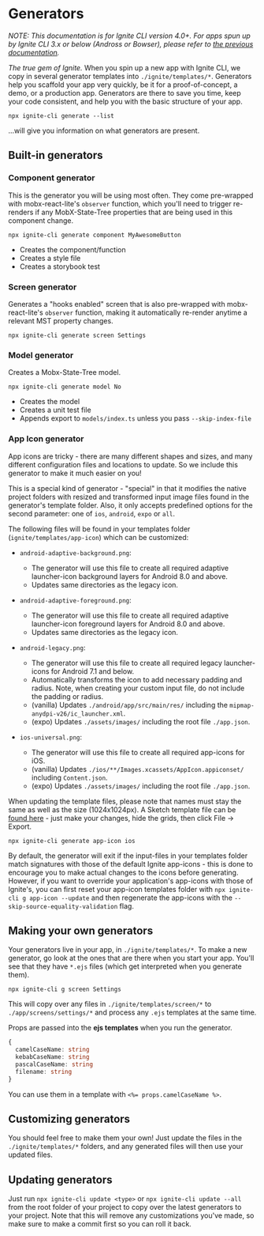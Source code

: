 # Generators

_NOTE: This documentation is for Ignite CLI version 4.0+. For apps spun up by Ignite CLI 3.x or below (Andross or Bowser), please refer to [the previous documentation](https://github.com/infinitered/ignite/tree/2dd42a5957ff18211c9edd7524b6af5f4231baf6/docs)._

_The true gem of Ignite._ When you spin up a new app with Ignite CLI, we copy in several generator templates into `./ignite/templates/*`. Generators help you scaffold your app very quickly, be it for a proof-of-concept, a demo, or a production app. Generators are there to save you time, keep your code consistent, and help you with the basic structure of your app.

```
npx ignite-cli generate --list
```

...will give you information on what generators are present.

## Built-in generators

### Component generator

This is the generator you will be using most often. They come pre-wrapped with mobx-react-lite's `observer` function, which you'll need to trigger re-renders if any MobX-State-Tree properties that are being used in this component change.

```
npx ignite-cli generate component MyAwesomeButton
```

- Creates the component/function
- Creates a style file
- Creates a storybook test

### Screen generator

Generates a "hooks enabled" screen that is also pre-wrapped with mobx-react-lite's `observer` function, making it automatically re-render anytime a relevant MST property changes.

```
npx ignite-cli generate screen Settings
```

### Model generator

Creates a Mobx-State-Tree model.

```
npx ignite-cli generate model No
```

- Creates the model
- Creates a unit test file
- Appends export to `models/index.ts` unless you pass `--skip-index-file`

### App Icon generator

App icons are tricky - there are many different shapes and sizes, and many different configuration files and locations to update. So we include this generator to make it much easier on you!

This is a special kind of generator - "special" in that it modifies the native project folders with resized and transformed input image files found in the generator's template folder. Also, it only accepts predefined options for the second parameter: one of `ios`, `android`, `expo` or `all`.

The following files will be found in your templates folder (`ignite/templates/app-icon`) which can be customized:

- `android-adaptive-background.png`:

  - The generator will use this file to create all required adaptive launcher-icon background layers for Android 8.0 and above.
  - Updates same directories as the legacy icon.

- `android-adaptive-foreground.png`:

  - The generator will use this file to create all required adaptive launcher-icon foreground layers for Android 8.0 and above.
  - Updates same directories as the legacy icon.

- `android-legacy.png`:

  - The generator will use this file to create all required legacy launcher-icons for Android 7.1 and below.
  - Automatically transforms the icon to add necessary padding and radius. Note, when creating your custom input file, do not include the padding or radius.
  - (vanilla) Updates `./android/app/src/main/res/` including the `mipmap-anydpi-v26/ic_launcher.xml`.
  - (expo) Updates `./assets/images/` including the root file `./app.json`.

- `ios-universal.png`:

  - The generator will use this file to create all required app-icons for iOS.
  - (vanilla) Updates `./ios/**/Images.xcassets/AppIcon.appiconset/` including `Content.json`.
  - (expo) Updates `./assets/images/` including the root file `./app.json`.


When updating the template files, please note that names must stay the same as well as the size (1024x1024px). A Sketch template file can be [found here](https://github.com/infinitered/ignite/files/8576614/ignite-app-icon-template.zip) - just make your changes, hide the grids, then click File -> Export.

```
npx ignite-cli generate app-icon ios
```

By default, the generator will exit if the input-files in your templates folder match signatures with those of the default Ignite app-icons - this is done to encourage you to make actual changes to the icons before generating. However, if you want to override your application's app-icons with those of Ignite's, you can first reset your app-icon templates folder with `npx ignite-cli g app-icon --update` and then regenerate the app-icons with the `--skip-source-equality-validation` flag.

## Making your own generators

Your generators live in your app, in `./ignite/templates/*`. To make a new generator, go look at the ones that are there when you start your app. You'll see that they have `*.ejs` files (which get interpreted when you generate them).

```
npx ignite-cli g screen Settings
```

This will copy over any files in `./ignite/templates/screen/*` to `./app/screens/settings/*` and process any `.ejs` templates at the same time.

Props are passed into the **ejs templates** when you run the generator.

```ts
{
  camelCaseName: string
  kebabCaseName: string
  pascalCaseName: string
  filename: string
}
```

You can use them in a template with `<%= props.camelCaseName %>`.

## Customizing generators

You should feel free to make them your own! Just update the files in the `./ignite/templates/*` folders, and any generated files will then use your updated files.

## Updating generators

Just run `npx ignite-cli update <type>` or `npx ignite-cli update --all` from the root folder of your project to copy over the latest generators to your project. Note that this will remove any customizations you've made, so make sure to make a commit first so you can roll it back.
